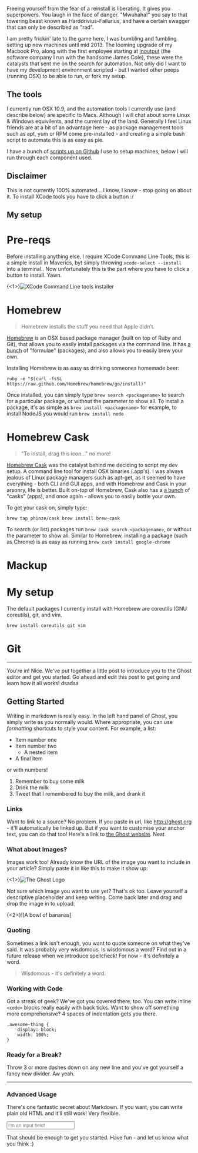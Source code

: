 Freeing yourself from the fear of a reinstall is liberating. It gives you superpowers.
You laugh in the face of danger. "Mwuhaha!" you say to that towering beast known as Harddrivius-Failurius, and have a certain swagger that can only be described as "rad".


I am pretty frickin' late to the game here, I was bumbling and fumbling setting up new machines until mid 2013.
The looming upgrade of my Macbook Pro, along with the first employee starting at [inoutput](http://inoutput.io) (the software company I run with the handsome James Cole), these were the catalysts that sent me on the search for automation. Not only did I want to have my development environment scripted - but I wanted other peeps (running OSX) to be able to run, or fork my setup.


## The tools
I currently run OSX 10.9, and the automation tools I currently use (and describe below) are specific to Macs. Although I will chat about some Linux & Windows equivilents, and the current lay of the land. Generally I feel Linux friends are at a bit of an advantage here - as package management tools such as apt, yum or RPM come pre-installed - and creating a simple bash script to automate this is as easy as pie.

I have a bunch of [scripts up on Github](https://github.com/chrisrickard/laptop.osx) I use to setup machines, below I will run through each component used.


## Disclaimer
This is not currently 100% automated... I know, I know - stop going on about it. To install XCode tools you have to click a button :/

## My setup
# Pre-reqs
Before installing anything else, I require XCode Command Line Tools, this is a simple install in Maverics, byt simply throwing `xcode-select --install` into a terminal.. Now unfortunately this is the part where you have to click a button to install. Yawn.

{<1>}![XCode Command Line tools installer](https://chrisrickard.s3.amazonaws.com/img/xcode-cmd-install.png)


# Homebrew
> Homebrew installs the stuff you need that Apple didn’t.

[Homebrew](http://brew.sh/) is an OSX based package manager (built on top of Ruby and Git), that allows you to easily install packages via the command line.
It has [a bunch](https://github.com/Homebrew/homebrew/tree/master/Library/Formula) of "formulae" (packages), and also allows you to easily brew your own.

Installing Homebrew is as easy as drinking someones homemade beer:

`ruby -e "$(curl -fsSL https://raw.github.com/Homebrew/homebrew/go/install)"`

Once installed, you can simply type `brew search <packagename>` to search for a particular package, or without the parameter to show all.
To install a package, it's as simple as `brew install <packagename>` for example, to install NodeJS you would run `brew install node`


# Homebrew Cask
> "To install, drag this icon..." no more!

[Homebrew Cask](https://github.com/phinze/homebrew-cask) was the catalyst behind me deciding to script my dev setup. A command line tool for install OSX binaries (.app's). I was always jealous of Linux package managers such as apt-get, as it seemed to have everything - both CLI and GUI apps, and with Homebrew and Cask in your arsonry, life is better.
Built on-top of Homebrew, Cask also has a [a bunch](https://github.com/phinze/homebrew-cask/tree/master/Casks) of "casks" (apps), and once again - allows you to easily bottle your own.

To get your cask on, simply type:

`brew tap phinze/cask
 brew install brew-cask`

To search (or list) packages run `brew cask search <packagename>`, or without the parameter to show all.
Similar to Homebrew, installing a package (such as Chrome) is as easy as running `brew cask install google-chrome`


# Mackup


# My setup

The default packages I currently install with Homebrew are coreutils (GNU coreutils), git, and vim.

`brew install coreutils git vim`


# Git


---

You're in! Nice. We've put together a little post to introduce you to the Ghost editor and get you started. Go ahead and edit this post to get going and learn how it all works!
dsadsa
## Getting Started

Writing in markdown is really easy. In the left hand panel of Ghost, you simply write as you normally would. Where appropriate, you can use *formatting* shortcuts to style your content. For example, a list:

* Item number one
* Item number two
    * A nested item
* A final item

or with numbers!

1. Remember to buy some milk
2. Drink the milk
3. Tweet that I remembered to buy the milk, and drank it

### Links

Want to link to a source? No problem. If you paste in url, like http://ghost.org - it'll automatically be linked up. But if you want to customise your anchor text, you can do that too! Here's a link to [the Ghost website](http://ghost.org). Neat.

### What about Images?

Images work too! Already know the URL of the image you want to include in your article? Simply paste it in like this to make it show up:

{<1>}![The Ghost Logo](http://tryghost.org/ghost.png)

Not sure which image you want to use yet? That's ok too. Leave yourself a descriptive placeholder and keep writing. Come back later and drag and drop the image in to upload:

{<2>}![A bowl of bananas]


### Quoting

Sometimes a link isn't enough, you want to quote someone on what they've said. It was probably very wisdomous. Is wisdomous a word? Find out in a future release when we introduce spellcheck! For now - it's definitely a word.

> Wisdomous - it's definitely a word.

### Working with Code

Got a streak of geek? We've got you covered there, too. You can write inline `<code>` blocks really easily with back ticks. Want to show off something more comprehensive? 4 spaces of indentation gets you there.

    .awesome-thing {
        display: block;
        width: 100%;
    }

### Ready for a Break?

Throw 3 or more dashes down on any new line and you've got yourself a fancy new divider. Aw yeah.

---

### Advanced Usage

There's one fantastic secret about Markdown. If you want, you can  write plain old HTML and it'll still work! Very flexible.

<input type="text" placeholder="I'm an input field!" />

That should be enough to get you started. Have fun - and let us know what you think :)